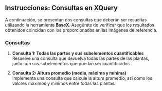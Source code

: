 ## Instrucciones: Consultas en XQuery

A continuación, se presentan dos consultas que deberán ser resueltas utilizando la herramienta **BaseX**. Asegúrate de verificar que los resultados obtenidos coincidan con los proporcionados en las imágenes de referencia.

### Consultas

1. **Consulta 1: Todas las partes y sus subelementos cuantificables**  
   Resuelve una consulta que devuelva todas las partes de las plantas, junto con sus subelementos que puedan ser cuantificados.

2. **Consulta 2: Altura promedio (media, máxima y mínima)**  
   Implementa una consulta que calcule la altura promedio, así como los valores máximos y mínimos entre todas las plantas.

